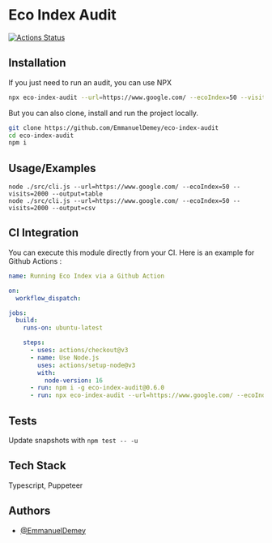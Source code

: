 # Eco Index Audit

[![Actions Status](https://github.com/EmmanuelDemey/eco-index-audit/workflows/Build/badge.svg)](https://github.com/EmmanuelDemey/eco-index-audit/actions)

## Installation

If you just need to run an audit, you can use NPX

```bash
npx eco-index-audit --url=https://www.google.com/ --ecoIndex=50 --visits=2000 --output=table
```

But you can also clone, install and run the project locally.

```bash
git clone https://github.com/EmmanuelDemey/eco-index-audit
cd eco-index-audit
npm i
```

## Usage/Examples

```shell
node ./src/cli.js --url=https://www.google.com/ --ecoIndex=50 --visits=2000 --output=table
node ./src/cli.js --url=https://www.google.com/ --ecoIndex=50 --visits=2000 --output=csv
```

## CI Integration

You can execute this module directly from your CI. Here is an example for Github Actions :

```yaml
name: Running Eco Index via a Github Action

on:
  workflow_dispatch:

jobs:
  build:
    runs-on: ubuntu-latest

    steps:
      - uses: actions/checkout@v3
      - name: Use Node.js
        uses: actions/setup-node@v3
        with:
          node-version: 16
      - run: npm i -g eco-index-audit@0.6.0
      - run: npx eco-index-audit --url=https://www.google.com/ --ecoIndex=90 --output=table
```

## Tests

Update snapshots with `npm test -- -u`

## Tech Stack

Typescript, Puppeteer

## Authors

- [@EmmanuelDemey](https://www.github.com/EmmanuelDemey)
